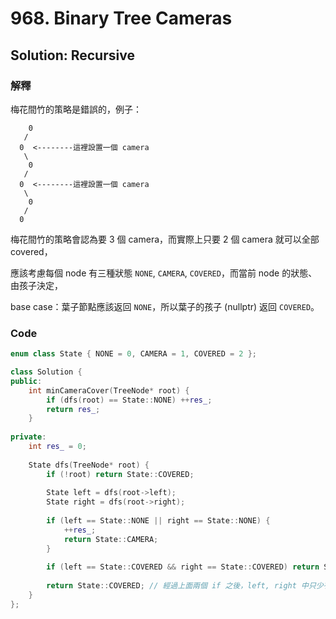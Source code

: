 # 968. Binary Tree Cameras

## Solution: Recursive

### 解釋

梅花間竹的策略是錯誤的，例子：

```
    0
   /
  0  <--------這裡設置一個 camera
   \
    0
   /
  0  <--------這裡設置一個 camera
   \
    0
   /
  0
```
梅花間竹的策略會認為要 3 個 camera，而實際上只要 2 個 camera 就可以全部 covered，

應該考慮每個 node 有三種狀態 ```NONE```, ```CAMERA```, ```COVERED```，而當前 node 的狀態、由孩子決定，

base case：葉子節點應該返回 ```NONE```，所以葉子的孩子 (nullptr) 返回 ```COVERED```。

### Code

```cpp
enum class State { NONE = 0, CAMERA = 1, COVERED = 2 };

class Solution {
public:
    int minCameraCover(TreeNode* root) {
        if (dfs(root) == State::NONE) ++res_;
        return res_;
    }
    
private:
    int res_ = 0;
    
    State dfs(TreeNode* root) {
        if (!root) return State::COVERED;
        
        State left = dfs(root->left);
        State right = dfs(root->right);
        
        if (left == State::NONE || right == State::NONE) {
            ++res_;
            return State::CAMERA;
        }
        
        if (left == State::COVERED && right == State::COVERED) return State::NONE;
        
        return State::COVERED; // 經過上面兩個 if 之後，left, right 中只少有一個 camera，而另一個是 camera 或者 covered
    }
};
```
